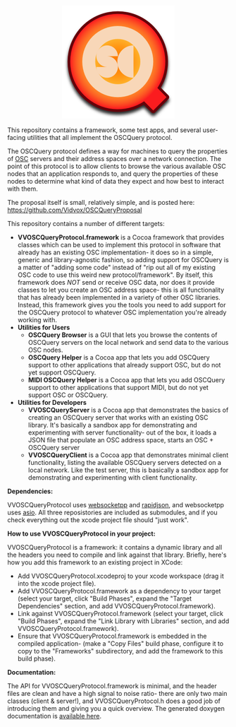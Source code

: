 <p align="center">
<img width="256" height="256" src="VVOSCQueryBrowser/OSCQueryBrowserAppIcon.iconset/icon_256@2x.png">
</p>

This repository contains a framework, some test apps, and several user-facing utilities that all implement the OSCQuery protocol.

The OSCQuery protocol defines a way for machines to query the properties of [OSC](http://www.opensoundcontrol.org/) servers and their address spaces over a network connection.  The point of this protocol is to allow clients to browse the various available OSC nodes that an application responds to, and query the properties of these nodes to determine what kind of data they expect and how best to interact with them.

The proposal itself is small, relatively simple, and is posted here: https://github.com/Vidvox/OSCQueryProposal

This repository contains a number of different targets:

* **VVOSCQueryProtocol.framework** is a Cocoa framework that provides classes which can be used to implement this protocol in software that already has an existing OSC implementation- it does so in a simple, generic and library-agnostic fashion, so adding support for OSCQuery is a matter of "adding some code" instead of "rip out all of my existing OSC code to use this weird new protocol/framework".  By itself, this framework does *NOT* send or receive OSC data, nor does it provide classes to let you create an OSC address space- this is all functionality that has already been implemented in a variety of other OSC libraries.  Instead, this framework gives you the tools you need to add support for the OSCQuery protocol to whatever OSC implementation you're already working with.
* **Utilities for Users**
    * **OSCQuery Browser** is a GUI that lets you browse the contents of OSCQuery servers on the local network and send data to the various OSC nodes.
    * **OSCQuery Helper** is a Cocoa app that lets you add OSCQuery support to other applications that already support OSC, but do not yet support OSCQuery.
    * **MIDI OSCQuery Helper** is a Cocoa app that lets you add OSCQuery support to other applications that support MIDI, but do not yet support OSC or OSCQuery.
* **Utilities for Developers**
    * **VVOSCQueryServer** is a Cocoa app that demonstrates the basics of creating an OSCQuery server that works with an existing OSC library.  It's basically a sandbox app for demonstrating and experimenting with server functionality- out of the box, it loads a JSON file that populate an OSC address space, starts an OSC + OSCQuery server
    * **VVOSCQueryClient** is a Cocoa app that demonstrates minimal client functionality, listing the available OSCQuery servers detected on a local network.  Like the test server, this is basically a sandbox app for demonstrating and experimenting with client functionality.

**Dependencies:**

VVOSCQueryProtocol uses [websocketpp](https://github.com/zaphoyd/websocketpp) and [rapidjson](https://github.com/Tencent/rapidjson), and websocketpp uses [asio](https://think-async.com/).  All three reposistories are included as submodules, and if you check everything out the xcode project file should "just work".

**How to use VVOSCQueryProtocol in your project:**

VVOSCQueryProtocol is a framework: it contains a dynamic library and all the headers you need to compile and link against that library.  Briefly, here's how you add this framework to an existing project in XCode:
- Add VVOSCQueryProtocol.xcodeproj to your xcode workspace (drag it into the xcode project file).
- Add VVOSCQueryProtocol.framework as a dependency to your target (select your target, click "Build Phases", expand the "Target Dependencies" section, and add VVOSCQueryProtocol.framework).
- Link against VVOSCQueryProtocol.framework (select your target, click "Build Phases", expand the "Link Library with Libraries" section, and add VVOSCQueryProtocol.framework).
- Ensure that VVOSCQueryProtocol.framework is embedded in the compiled application- (make a "Copy Files" build phase, configure it to copy to the "Frameworks" subdirectory, and add the framework to this build phase).

**Documentation:**

The API for VVOSCQueryProtocol.framework is minimal, and the header files are clean and have a high signal to noise ratio- there are only two main classes (client & server!), and VVOSCQueryProtocol.h does a good job of introducing them and giving you a quick overview.  The generated doxygen documentation is [available here](https://www.vidvox.net/rays_oddsnends/VVOSCQueryProtocol_Doxygen/html/index.html).

